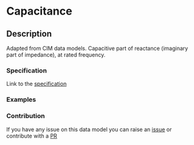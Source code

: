 # Capacitance

## Description 

Adapted from CIM data models. Capacitive part of reactance (imaginary part of impedance), at rated frequency.
### Specification

Link to the [specification](https://smart-data-models.github.io/dataModel.EnergyCIM/Capacitance/doc/spec.md)
### Examples
### Contribution

 If you have any issue on this data model you can raise an [issue](https://github.com/smart-data-models/dataModel.EnergyCIM/issues)  or contribute with a [PR](https://github.com/smart-data-models/dataModel.EnergyCIM/pulls)